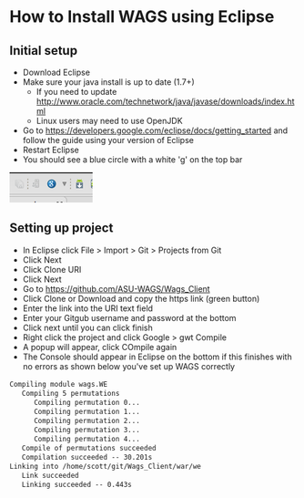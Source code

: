 # How to Install WAGS using Eclipse

## Initial setup
 * Download Eclipse
 * Make sure your java install is up to date (1.7+)
    - If you need to update http://www.oracle.com/technetwork/java/javase/downloads/index.html
    - Linux users may need to use OpenJDK
 * Go to https://developers.google.com/eclipse/docs/getting_started and follow the guide using your version of Eclipse
 * Restart Eclipse
 * You should see a blue circle with a white 'g' on the top bar
 
![Alt text](/googleg.png?raw=true "The G")

## Setting up project
 * In Eclipse click File > Import > Git > Projects from Git
 * Click Next
 * Click Clone URI
 * Click Next
 * Go to https://github.com/ASU-WAGS/Wags_Client
 * Click Clone or Download and copy the https link (green button)
 * Enter the link into the URI text field
 * Enter your Gitgub username and password at the bottom
 * Click next until you can click finish
 * Right click the project and click Google > gwt Compile
 * A popup will appear, click COmpile again
 * The Console should appear in Eclipse on the bottom if this finishes with no errors as shown below you've set up WAGS correctly
 
```
Compiling module wags.WE
   Compiling 5 permutations
      Compiling permutation 0...
      Compiling permutation 1...
      Compiling permutation 2...
      Compiling permutation 3...
      Compiling permutation 4...
   Compile of permutations succeeded
   Compilation succeeded -- 30.201s
Linking into /home/scott/git/Wags_Client/war/we
   Link succeeded
   Linking succeeded -- 0.443s
```
